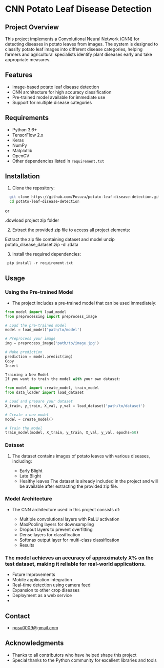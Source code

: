 # CNN Potato Leaf Disease Detection

## Project Overview
  This project implements a Convolutional Neural Network (CNN) for detecting diseases in potato leaves from images. The system is designed to classify potato leaf images into different disease categories, helping farmers and agricultural specialists identify plant diseases early and take appropriate measures.

## Features
  - Image-based potato leaf disease detection
  - CNN architecture for high accuracy classification
  - Pre-trained model available for immediate use
  - Support for multiple disease categories

## Requirements
  - Python 3.6+
  - TensorFlow 2.x
  - Keras
  - NumPy
  - Matplotlib
  - OpenCV
  - Other dependencies listed in `requirement.txt`

## Installation

1. Clone the repository:
  ```bash
    git clone https://github.com/Posuza/potato-leaf-disease-detection.git
    cd potato-leaf-disease-detection
  ```
or

  .dowload project zip folder 

  
2. Extract the provided zip file to access all project elements:

  
  Extract the zip file containing dataset and model
  unzip potato_disease_dataset.zip -d ./data
  
  
  3. Install the required dependencies:
  
   ```python
    pip install -r requirement.txt
   ```


## Usage

### Using the Pre-trained Model

  - The project includes a pre-trained model that can be used immediately:

```python
from model import load_model
from preprocessing import preprocess_image

# Load the pre-trained model
model = load_model('path/to/model')

# Preprocess your image
img = preprocess_image('path/to/image.jpg')

# Make prediction
prediction = model.predict(img)
Copy
Insert

Training a New Model
If you want to train the model with your own dataset:

from model import create_model, train_model
from data_loader import load_dataset

# Load and prepare your dataset
X_train, y_train, X_val, y_val = load_dataset('path/to/dataset')

# Create a new model
model = create_model()

# Train the model
train_model(model, X_train, y_train, X_val, y_val, epochs=50)
```

### Dataset
 1. The dataset contains images of potato leaves with various diseases, including:

    - Early Blight
    - Late Blight
    - Healthy leaves
The dataset is already included in the project and will be available after extracting the provided zip file.

### Model Architecture
  - The CNN architecture used in this project consists of:

    - Multiple convolutional layers with ReLU activation
    - MaxPooling layers for downsampling
    - Dropout layers to prevent overfitting
    - Dense layers for classification
    - Softmax output layer for multi-class classification
    - Results
### The model achieves an accuracy of approximately X% on the test dataset, making it reliable for real-world applications.

  - Future Improvements
  - Mobile application integration
  - Real-time detection using camera feed
  - Expansion to other crop diseases
  - Deployment as a web service
  - 
## Contact
   - posu0009@gmail.com

## Acknowledgments
  - Thanks to all contributors who have helped shape this project
  - Special thanks to the Python community for excellent libraries and tools

